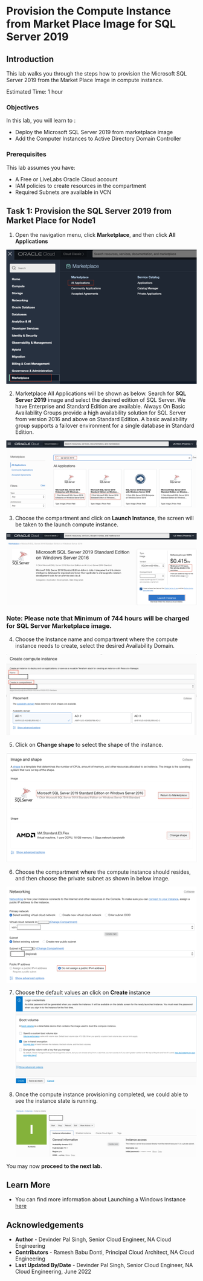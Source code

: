 # Provision the Compute Instance from Market Place Image for SQL Server 2019

## Introduction

This lab walks you through the steps how to provision the Microsoft SQL Server 2019 from the Market Place Image in compute instance.


Estimated Time:  1 hour


### Objectives
In this lab, you will learn to :
* Deploy the Microsoft SQL Server 2019 from marketplace image
* Add the Computer Instances to Active Directory Domain Controller

### Prerequisites  

This lab assumes you have:
- A Free or LiveLabs Oracle Cloud account
- IAM policies to create resources in the compartment
- Required Subnets are available in VCN

##  Task 1: Provision the SQL Server 2019 from Market Place for Node1

1. Open the navigation menu, click **Marketplace**, and then click **All Applications**

  ![](./images/compute-instance.png " ")

2. Marketplace All Applications will be shown as below. Search for **SQL Server 2019** image and select the desired edition of SQL Server. We have Enterprise and Standard Edition are available.  Always On Basic Availability Groups provide a high availability solution for SQL Server from version 2016 and above on Standard Edition. A basic availability group supports a failover environment for a single database in Standard Edition.  

  ![](./images/compute-instance-marketplace.png " ")


3. Choose the compartment and click on **Launch Instance**, the screen will be taken to the launch compute instance.

  ![](./images/compute-instance-compartment.png " ")

### Note: Please note that Minimum of 744 hours will be charged for SQL Server Marketplace image.

4. Choose the Instance name and compartment where the compute instance needs to create, select the desired Availability Domain.

  ![](./images/compute-instance-create.png " ")

5. Click on **Change shape** to select the shape of the instance.

  ![](./images/compute-instance-shape.png " ")

6. Choose the compartment where the compute instance should resides, and then choose the private subnet as shown in below image.

  ![](./images/compute-instance-compart.png " ")

7. Choose the default values an click on **Create** instance
  ![](./images/compute-instance-default.png " ")

8. Once the compute instance provisioning completed, we could able to see the instance state is running.

    ![](./images/compute-instance-running.png " ")

  You may now **proceed to the next lab.**
## Learn More
- You can find more information about Launching a Windows Instance [here](https://docs.oracle.com/en-us/iaas/Content/GSG/Tasks/launchinginstanceWindows.htm)


## Acknowledgements
* **Author** - Devinder Pal Singh, Senior Cloud Engineer, NA Cloud Engineering
* **Contributors** -  Ramesh Babu Donti, Principal Cloud Architect, NA Cloud Engineering
* **Last Updated By/Date** - Devinder Pal Singh, Senior Cloud Engineer, NA Cloud Engineering, June 2022
